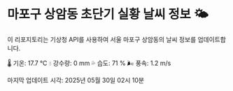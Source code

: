 
# 마포구 상암동 초단기 실황 날씨 정보 🌤️

이 리포지토리는 기상청 API를 사용하여 서울 마포구 상암동의 날씨 정보를 업데이트합니다. 

🌡️ 기온: 17.7 ℃
💧 강수량: 0 mm
💦 습도: 71 %
🌬️ 풍속: 1.2 m/s

마지막 업데이트 시각: 2025년 05월 30일 02시 10분    
